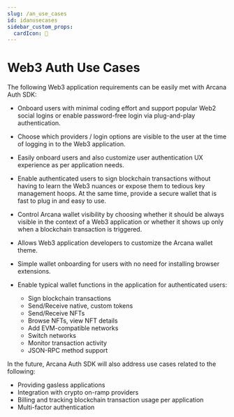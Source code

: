 ```yaml
---
slug: /an_use_cases
id: idanusecases
sidebar_custom_props:
  cardIcon: 📝
---
```


#  Web3 Auth Use Cases

The following Web3 application requirements can be easily met with Arcana Auth SDK:

* Onboard users with minimal coding effort and support popular Web2 social logins or enable password-free login via plug-and-play authentication.

* Choose which providers / login options are visible to the user at the time of logging in to the Web3 application.

* Easily onboard users and also customize user authentication UX experience as per application needs.

* Enable authenticated users to sign blockchain transactions without having to learn the Web3 nuances or expose them to tedious key management hoops. At the same time, provide a secure wallet that is fast to plug in and easy to use.

* Control Arcana wallet visibility by choosing whether it should be always visible in the context of a Web3 application or whether it shows up only when a blockchain transaction is triggered.

* Allows Web3 application developers to customize the Arcana wallet theme.

* Simple wallet onboarding for users with no need for installing browser extensions.

* Enable typical wallet functions in the application for authenticated users:
    - Sign blockchain transactions
    - Send/Receive native, custom tokens
    - Send/Receive NFTs
    - Browse NFTs, view NFT details
    - Add EVM-compatible networks
    - Switch networks
    - Monitor transaction activity
    - JSON-RPC method support

In the future, Arcana Auth SDK will also address use cases related to the following:

* Providing gasless applications
* Integration with crypto on-ramp providers
* Billing and tracking blockchain transaction usage per application
* Multi-factor authentication
